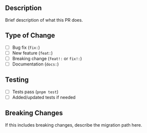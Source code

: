 ## Description

Brief description of what this PR does.

## Type of Change

- [ ] Bug fix (`fix:`)
- [ ] New feature (`feat:`)
- [ ] Breaking change (`feat!:` or `fix!:`)
- [ ] Documentation (`docs:`)

## Testing

- [ ] Tests pass (`pnpm test`)
- [ ] Added/updated tests if needed

## Breaking Changes

If this includes breaking changes, describe the migration path here.